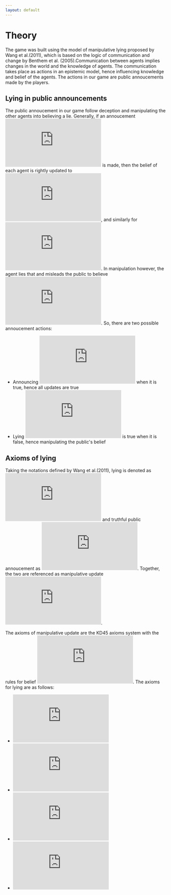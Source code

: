 ```yaml
---
layout: default
---
```


# Theory
The game was built using the model of manipulative lying proposed by Wang et al.(2011), which is based on the logic of communication and change by Benthem et al. (2005).Communication between agents implies changes in the world and the knowledge of agents. The communication takes place as actions in an epistemic model, hence influencing knowledge and belief of the agents. The actions in our game are public annoucements made by the players.

## Lying in public announcements
The public annoucement in our game follow deception and manipulating the other agents into believing a lie. Generally, if an annoucement ![phi](https://latex.codecogs.com/svg.latex?%5Cphi) is made, then the belief of each agent is rightly updated to ![phi](https://latex.codecogs.com/svg.latex?%5Cphi), and similarly for ![negphi](https://latex.codecogs.com/svg.latex?%5Cneg%20%5Cphi). In manipulation however, the agent lies that and misleads the public to believe ![phi](https://latex.codecogs.com/svg.latex?%5Cphi). So, there are two possible annoucement actions:
* Announcing ![phi](https://latex.codecogs.com/svg.latex?%5Cphi) when it is true, hence all updates are true
* Lying ![phi](https://latex.codecogs.com/svg.latex?%5Cphi) is true when it is false, hence manipulating the public's belief

## Axioms of lying
Taking the notations defined by Wang et al.(2011), lying is denoted as ![lie](https://latex.codecogs.com/svg.latex?%5Ctextexclamdown%20%5Cphi) and truthful public annoucement as ![true](https://latex.codecogs.com/svg.latex?%21%20%5Cphi). Together, the two are referenced as manipulative update ![manipulate](https://latex.codecogs.com/svg.latex?%5Cddagger%20%5Cphi).

The axioms of manipulative update are the KD45 axioms system with the rules for belief ![belief](https://latex.codecogs.com/svg.latex?B_i). The axioms for lying are as follows:
* ![axiom1](https://latex.codecogs.com/svg.latex?%5B%5Ctextexclamdown%20%5Cphi%5D%20%5Cpsi%20%5Cleftrightarrow%20%5Cneg%20%5Cphi%20%5Crightarrow%20%5Cpsi)
* ![axiom2](https://latex.codecogs.com/svg.latex?%5B%5Ctextexclamdown%20%5Cphi%5D%20%5Cneg%20%5Cpsi%20%5Cleftrightarrow%20%5Cneg%20%5Cphi%20%5Crightarrow%20%5B%5Ctextexclamdown%20%5Cphi%5D%20%5Cneg%20%5Cpsi)
* ![axiom3](https://latex.codecogs.com/svg.latex?%5B%5Ctextexclamdown%20%5Cphi%5D%20%5Cneg%20%28%5Cpsi_1%20%5Cland%20%5Cpsi_2%29%20%5Cleftrightarrow%20%5B%5Ctextexclamdown%20%5Cphi%5D%20%5Cpsi_1%20%5Cland%20%5B%5Ctextexclamdown%20%5Cphi%5D%20%5Cpsi_2)
* ![axiom4](https://latex.codecogs.com/svg.latex?%5B%5Ctextexclamdown%20%5Cphi%5D%20B_i%20%5Cpsi%20%5Cleftrightarrow%20%5Cneg%20%5Cphi%20%5Crightarrow%20B_i%20%5B%21%20%5Cphi%5D%20%5Cpsi)


